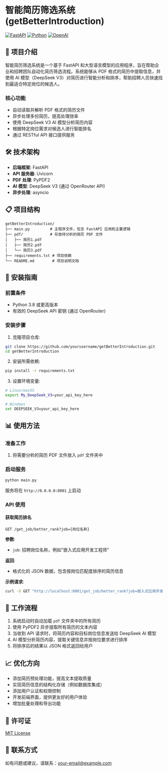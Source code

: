 # 智能简历筛选系统 (getBetterIntroduction)

[![FastAPI](https://img.shields.io/badge/FastAPI-0.95.0-009688.svg?style=flat&logo=FastAPI&logoColor=white)](https://fastapi.tiangolo.com/)
[![Python](https://img.shields.io/badge/Python-3.8+-blue.svg?style=flat&logo=python&logoColor=white)](https://www.python.org/)
[![OpenAI](https://img.shields.io/badge/OpenAI-API-412991.svg?style=flat&logo=openai&logoColor=white)](https://openai.com/)

## 📝 项目介绍

智能简历筛选系统是一个基于 FastAPI 和大型语言模型的应用程序，旨在帮助企业和招聘团队自动化简历筛选流程。系统能够从 PDF 格式的简历中提取信息，并使用 AI 模型（DeepSeek V3）对简历进行智能分析和排序，帮助招聘人员快速找到最适合特定岗位的候选人。

### 核心功能

- 自动读取并解析 PDF 格式的简历文件
- 异步处理多份简历，提高处理效率
- 使用 DeepSeek V3 AI 模型分析简历内容
- 根据特定岗位需求对候选人进行智能排名
- 通过 RESTful API 接口提供服务

## 🛠️ 技术架构

- **后端框架**: FastAPI
- **API 服务器**: Uvicorn
- **PDF 处理**: PyPDF2
- **AI 模型**: DeepSeek V3 (通过 OpenRouter API)
- **异步处理**: asyncio

## 📋 项目结构

```
getBetterIntroduction/
├── main.py         # 主程序文件，包含 FastAPI 应用和主要逻辑
├── pdf/            # 存放待分析的简历 PDF 文件
│   ├── 简历1.pdf
│   ├── 简历2.pdf
│   └── 简历3.pdf
├── requirements.txt # 项目依赖
└── README.md        # 项目说明文档
```

## 🚀 安装指南

### 前置条件

- Python 3.8 或更高版本
- 有效的 DeepSeek API 密钥 (通过 OpenRouter)

### 安装步骤

1. 克隆项目仓库:

```bash
git clone https://github.com/yourusername/getBetterIntroduction.git
cd getBetterIntroduction
```

2. 安装所需依赖:

```bash
pip install -r requirements.txt
```

3. 设置环境变量:

```bash
# Linux/macOS
export My_DeepSeek_V3=your_api_key_here

# Windows
set DEEPSEEK_V3=your_api_key_here
```

## 📊 使用方法

### 准备工作

1. 将需要分析的简历 PDF 文件放入 `pdf` 文件夹中

### 启动服务

```bash
python main.py
```

服务将在 `http://0.0.0.0:8001` 上启动

### API 使用

#### 获取简历排名

```
GET /get_job/better_rank?job={岗位名称}
```

**参数**:
- `job`: 招聘岗位名称，例如"嵌入式应用开发工程师"

**返回**:
- 格式化的 JSON 数据，包含按岗位匹配度排序的简历信息

**示例请求**:
```bash
curl -X GET "http://localhost:8001/get_job/better_rank?job=嵌入式应用开发工程师"
```

## 🔄 工作流程

1. 系统启动时自动加载 `pdf` 文件夹中的所有简历
2. 使用 PyPDF2 异步提取所有简历的文本内容
3. 当收到 API 请求时，将简历内容和目标岗位信息发送给 DeepSeek AI 模型
4. AI 模型分析简历内容，提取关键信息并按岗位要求进行排序
5. 将排序后的结果以 JSON 格式返回给用户

## 📈 优化方向

- 添加简历预处理功能，提高文本提取质量
- 实现简历信息的结构化存储（例如数据库集成）
- 添加用户认证和权限控制
- 开发前端界面，提供更友好的用户体验
- 增加批量处理和导出功能

## 📄 许可证

[MIT License](LICENSE)

## 📧 联系方式

如有问题或建议，请联系：your-email@example.com